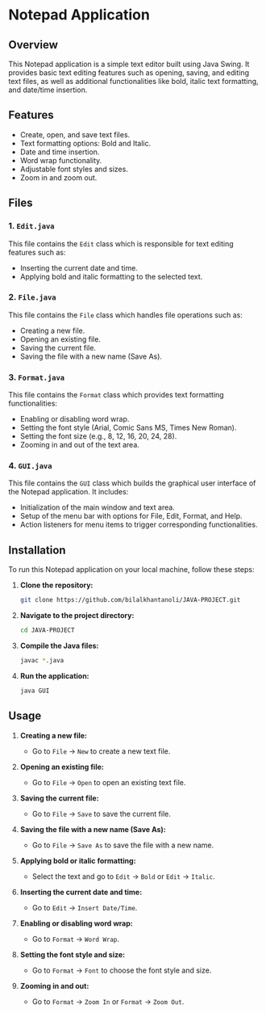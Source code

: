 # Notepad Application

## Overview
This Notepad application is a simple text editor built using Java Swing. It provides basic text editing features such as opening, saving, and editing text files, as well as additional functionalities like bold, italic text formatting, and date/time insertion.

## Features
- Create, open, and save text files.
- Text formatting options: Bold and Italic.
- Date and time insertion.
- Word wrap functionality.
- Adjustable font styles and sizes.
- Zoom in and zoom out.

## Files

### 1. `Edit.java`
This file contains the `Edit` class which is responsible for text editing features such as:
- Inserting the current date and time.
- Applying bold and italic formatting to the selected text.

### 2. `File.java`
This file contains the `File` class which handles file operations such as:
- Creating a new file.
- Opening an existing file.
- Saving the current file.
- Saving the file with a new name (Save As).

### 3. `Format.java`
This file contains the `Format` class which provides text formatting functionalities:
- Enabling or disabling word wrap.
- Setting the font style (Arial, Comic Sans MS, Times New Roman).
- Setting the font size (e.g., 8, 12, 16, 20, 24, 28).
- Zooming in and out of the text area.

### 4. `GUI.java`
This file contains the `GUI` class which builds the graphical user interface of the Notepad application. It includes:
- Initialization of the main window and text area.
- Setup of the menu bar with options for File, Edit, Format, and Help.
- Action listeners for menu items to trigger corresponding functionalities.

## Installation
To run this Notepad application on your local machine, follow these steps:

1. **Clone the repository:**
    ```bash
    git clone https://github.com/bilalkhantanoli/JAVA-PROJECT.git
    ```

2. **Navigate to the project directory:**
    ```bash
    cd JAVA-PROJECT
    ```

3. **Compile the Java files:**
    ```bash
    javac *.java
    ```

4. **Run the application:**
    ```bash
    java GUI
    ```

## Usage
1. **Creating a new file:**
    - Go to `File` -> `New` to create a new text file.

2. **Opening an existing file:**
    - Go to `File` -> `Open` to open an existing text file.

3. **Saving the current file:**
    - Go to `File` -> `Save` to save the current file.

4. **Saving the file with a new name (Save As):**
    - Go to `File` -> `Save As` to save the file with a new name.

5. **Applying bold or italic formatting:**
    - Select the text and go to `Edit` -> `Bold` or `Edit` -> `Italic`.

6. **Inserting the current date and time:**
    - Go to `Edit` -> `Insert Date/Time`.

7. **Enabling or disabling word wrap:**
    - Go to `Format` -> `Word Wrap`.

8. **Setting the font style and size:**
    - Go to `Format` -> `Font` to choose the font style and size.

9. **Zooming in and out:**
    - Go to `Format` -> `Zoom In` or `Format` -> `Zoom Out`.
